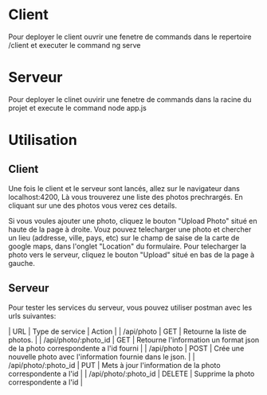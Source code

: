 # Client

Pour deployer le client ouvrir une fenetre de commands dans le repertoire /client et executer le command ng serve

# Serveur

Pour deployer le clinet ouvirir une fenetre de commands dans la racine du projet et execute le command node app.js

# Utilisation 

## Client

Une fois le client et le serveur sont lancés, allez sur le navigateur dans localhost:4200, Là vous trouverez une liste des photos prechrargés. En cliquant sur une des photos vous verez ces details. 

Si vous voules ajouter une photo, cliquez le bouton "Upload Photo" situé en haute de la page à droite. Vouz pouvez telecharger une photo et chercher un lieu (addresse, ville, pays, etc) sur le champ de saise de la carte de google maps, dans l'onglet "Location" du formulaire. Pour telecharger la photo vers le serveur, cliquez le bouton "Upload" situé en bas de la page à gauche.

## Serveur

Pour tester les services du serveur, vous pouvez utiliser postman avec les urls suivantes:

| URL                  | Type de service      | Action                                                              |
| /api/photo           | GET                  | Retourne la liste de photos.                                        |
| /api/photo/:photo_id | GET                  | Retourne l'information un format json de la photo correspondente a l'id fourni |
| /api/photo           | POST                 | Crée une nouvelle photo avec l'information fournie dans le json.    |
| /api/photo/:photo_id | PUT                  | Mets à jour l'information de la photo correspondente a l'id         |
| /api/photo/:photo_id | DELETE               | Supprime la photo  correspondente a l'id                            |
